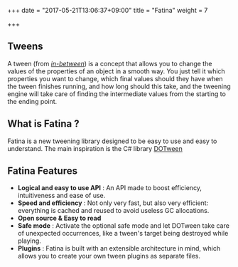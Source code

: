 +++
date = "2017-05-21T13:06:37+09:00"
title = "Fatina"
weight = 7

+++

## Tweens

A tween (from [_in-between_](http://en.wikipedia.org/wiki/Inbetweening)) is a concept that allows you to change the values of the properties of an object in a smooth way. You just tell it which properties you want to change, which final values should they have when the tween finishes running, and how long should this take, and the tweening engine will take care of finding the intermediate values from the starting to the ending point.

## What is Fatina ?

Fatina is a new tweening library designed to be easy to use and easy to understand.
The main inspiration is the C# library [DOTween](http://dotween.demigiant.com/)

## Fatina Features

* **Logical and easy to use API** : An API made to boost efficiency, intuitiveness and ease of use.
* **Speed and efficiency** : Not only very fast, but also very efficient: everything is cached and reused to avoid useless GC allocations.
* **Open source & Easy to read**
* **Safe mode** : Activate the optional safe mode and let DOTween take care of unexpected occurrences, like a tween's target being destroyed while playing.
* **Plugins** : Fatina is built with an extensible architecture in mind, which allows you to create your own tween plugins as separate files.